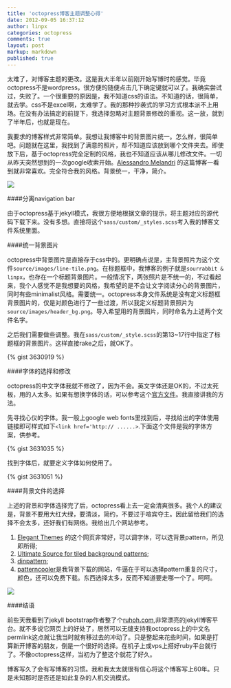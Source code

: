 ```yaml
---
title: 'octopress博客主题调整心得'
date: 2012-09-05 16:37:12
author: linpx
categories: octopress
comments: true
layout: post
markup: markdown
published: true
---
```

太难了，对博客主题的更改。这是我大半年以前刚开始写博时的感觉。毕竟octopress不是wordpress，很方便的随便点击几下确定键就可以了。我确实尝试过，失败了。一个很重要的原因是，我不知道css的语法。不知道的话，很简单，就去学。css不是excel啊，太难学了。我的那种抄袭式的学习方式根本派不上用场。在没有办法搞定的前提下，我选择忽略对主题背景修改的重视。这一放，就到了半年后，也就是现在。

我要求的博客样式非常简单。我想让我博客中的背景图片统一。怎么样，很简单吧。问题就在这里，我找到了满意的照片，却不知道应该放到哪个文件夹去。即使放下后，基于octopress完全定制的风格，我也不知道应该从哪儿修改文件。一切从昨天突然想到的一次google收索开始。[Alessandro
Melandri](http://melandri.net/2012/02/14/octopress-theme-customization/)
的这篇博客一看到就非常喜欢。完全符合我的风格。背景统一，干净，简介。

![](http://farm9.staticflickr.com/8033/7934929014_e330c5a861_z.jpg)

####分离navigation bar

由于octopress基于jekyll模式，我很方便地根据文章的提示，将主题对应的源代码下载下来。没有多想。直接将这个`sass/custom/_styles.scss`考入我的博客文件系统里面。

####统一背景图片

octopress中背景图片是直接存于css中的。更明确点说是，主背景照片为这个文件`source/images/line-tile.png`。在标题框中，我博客的例子就是`sourrabbit
&
linpx`，也存在一个标题背景图片。一般情况下，两张照片是不统一的，不过看起来，我个人感觉不是我想要的风格，我希望的是不会让文字阅读分心的背景图片，同时有些minimalist风格。需要统一。octopress本身文件系统是没有定义标题框背景图片的，仅是对颜色进行了一些过渡，所以我定义标题背景照片为`source/images/header_bg.png`。导入希望用的背景图片，同时命名为上述两个文件名字。

之后我们需要做些调整。我在`sass/custom/_style.scss`的第13~17行中指定了标题框的背景图片。这样直接rake之后，就OK了。

{% gist 3630919 %}

####字体的选择和修改

octopress的中文字体我就不修改了，因为不会。英文字体还是OK的，不过太死板，用的人太多。如果有想换字体的话，可以参考这个[官方文件](
http://octopress.org/docs/theme/)。我直接讲我的方法。

先寻找心仪的字体。我一般上google web fonts里找到后，寻找给出的字体使用链接即可样式如下`<link href='http://
......>`.下面这个文件是我的字体方案，供参考。

{% gist 3631035 %}

找到字体后，就要定义字体如何使用了。

{% gist 3631051 %}

####背景文件的选择

上述的背景和字体选择完了后，octopress看上去一定会清爽很多。我个人的建议是，背景不要用大红大绿，要清淡，简约，不要过于喧宾夺主。因此留给我们的选择不会太多，还好我们有网络。我给出几个网站参考。

1. [Elegant Themes](http://www.elegantthemes.com/demo/?theme=Flexible)
的这个网页非常好，可以调字体，可以选背景pattern，所见即所得;
2. [Ultimate Source for tiled background patterns](
http://www.designshard.com/freebies/ultimate-source-for-tiled-background-patterns/
);
3. [dinpattern](http://www.dinpattern.com/);
4. [patterncooler](patterncooler.com
)是我背景下载的网站，牛逼在于可以选择pattern重复的尺寸，颜色，还可以免费下载。东西选择太多，反而不知道要走哪一个了。呵呵。

![](http://farm9.staticflickr.com/8036/7935087262_1cbbd2fa2f_z.jpg)

####结语

前些天我看到了jekyll bootstrap作者整了个[ruhoh.com](ruhoh.com
),非常漂亮的jekyll博客平台。就不多说它网页上的好处了，居然可以无缝支持我octopress上的中文名permlink这点就让我当时就有移过去的冲动了。只是整起来花些时间，如果是打算新开博客的朋友，倒是一个很好的选择。在机子上或vps上搭好ruby平台就行了。不像octopress这样，当初为了整这个就花了好久。

博客写久了会有写博客的习惯。我和我太太就很有信心将这个博客写上60年。只是未知那时是否还是如此复杂的人机交流模式。
